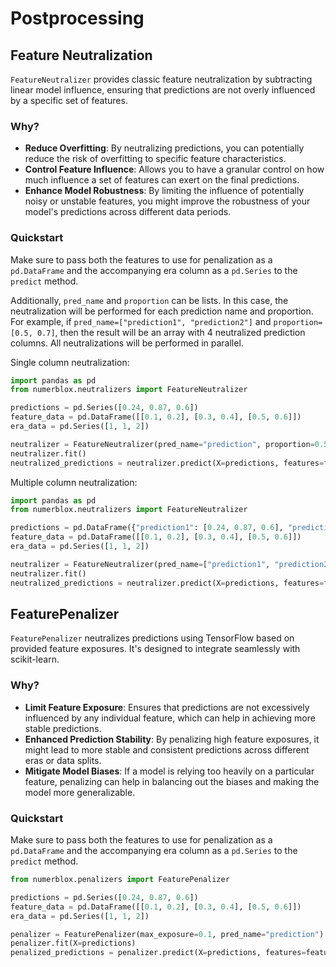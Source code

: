 # Postprocessing

## Feature Neutralization

`FeatureNeutralizer` provides classic feature neutralization by subtracting linear model influence, ensuring that predictions are not overly influenced by a specific set of features.

### Why?
- **Reduce Overfitting**: By neutralizing predictions, you can potentially reduce the risk of overfitting to specific feature characteristics.
- **Control Feature Influence**: Allows you to have a granular control on how much influence a set of features can exert on the final predictions. 
- **Enhance Model Robustness**: By limiting the influence of potentially noisy or unstable features, you might improve the robustness of your model's predictions across different data periods.

### Quickstart

Make sure to pass both the features to use for penalization as a `pd.DataFrame` and the accompanying era column as a `pd.Series` to the `predict` method.

Additionally, `pred_name` and `proportion` can be lists. In this case, the neutralization will be performed for each prediction name and proportion. For example, if `pred_name=["prediction1", "prediction2"]` and `proportion=[0.5, 0.7]`, then the result will be an array with 4 neutralized prediction columns.
All neutralizations will be performed in parallel.

Single column neutralization:
```python
import pandas as pd
from numerblox.neutralizers import FeatureNeutralizer

predictions = pd.Series([0.24, 0.87, 0.6])
feature_data = pd.DataFrame([[0.1, 0.2], [0.3, 0.4], [0.5, 0.6]])
era_data = pd.Series([1, 1, 2])

neutralizer = FeatureNeutralizer(pred_name="prediction", proportion=0.5)
neutralizer.fit()
neutralized_predictions = neutralizer.predict(X=predictions, features=feature_data, eras=era_data)
```

Multiple column neutralization:
```python
import pandas as pd
from numerblox.neutralizers import FeatureNeutralizer

predictions = pd.DataFrame({"prediction1": [0.24, 0.87, 0.6], "prediction2": [0.24, 0.87, 0.6]})
feature_data = pd.DataFrame([[0.1, 0.2], [0.3, 0.4], [0.5, 0.6]])
era_data = pd.Series([1, 1, 2])

neutralizer = FeatureNeutralizer(pred_name=["prediction1", "prediction2"], proportion=[0.5, 0.7])
neutralizer.fit()
neutralized_predictions = neutralizer.predict(X=predictions, features=feature_data, eras=era_data)
```

## FeaturePenalizer

`FeaturePenalizer` neutralizes predictions using TensorFlow based on provided feature exposures. It's designed to integrate seamlessly with scikit-learn.

### Why?
- **Limit Feature Exposure**: Ensures that predictions are not excessively influenced by any individual feature, which can help in achieving more stable predictions.
- **Enhanced Prediction Stability**: By penalizing high feature exposures, it might lead to more stable and consistent predictions across different eras or data splits.
- **Mitigate Model Biases**: If a model is relying too heavily on a particular feature, penalizing can help in balancing out the biases and making the model more generalizable.

### Quickstart

Make sure to pass both the features to use for penalization as a `pd.DataFrame` and the accompanying era column as a `pd.Series` to the `predict` method.
```python
from numerblox.penalizers import FeaturePenalizer

predictions = pd.Series([0.24, 0.87, 0.6])
feature_data = pd.DataFrame([[0.1, 0.2], [0.3, 0.4], [0.5, 0.6]])
era_data = pd.Series([1, 1, 2])

penalizer = FeaturePenalizer(max_exposure=0.1, pred_name="prediction")
penalizer.fit(X=predictions)
penalized_predictions = penalizer.predict(X=predictions, features=feature_data, eras=era_data)
```
